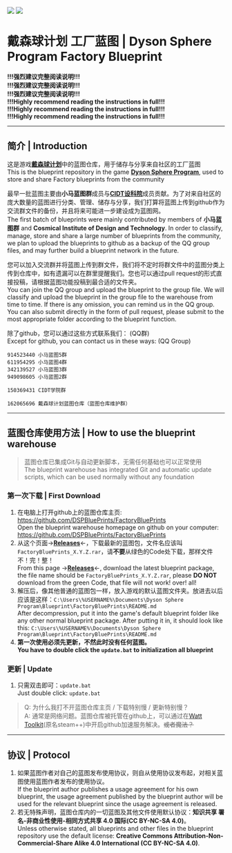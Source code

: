 ![](https://img.shields.io/github/languages/code-size/DSPBluePrints/FactoryBluePrints?style=for-the-badge)
![](https://img.shields.io/github/last-commit/DSPBluePrints/FactoryBluePrints?style=for-the-badge)

# 戴森球计划 工厂蓝图 | Dyson Sphere Program Factory Blueprint

**!!!强烈建议完整阅读说明!!!**  
**!!!强烈建议完整阅读说明!!!**  
**!!!强烈建议完整阅读说明!!!**  
**!!!Highly recommend reading the instructions in full!!!**  
**!!!Highly recommend reading the instructions in full!!!**  
**!!!Highly recommend reading the instructions in full!!!**  

---

## 简介 | Introduction


这是游戏[**戴森球计划**](https://store.steampowered.com/app/1366540/_/)中的蓝图仓库，用于储存与分享来自社区的工厂蓝图  
This is the blueprint repository in the game [**Dyson Sphere Program**](https://store.steampowered.com/app/1366540/_/), used to store and share Factory blueprints from the community  

最早一批蓝图主要由**小马蓝图群**成员与[**CIDT设科院**](https://dspcidt.cn/)成员贡献。为了对来自社区的庞大数量的蓝图进行分类、管理、储存与分享，我们打算将蓝图上传到github作为交流群文件的备份，并且将来可能进一步建设成为蓝图网。  
The first batch of blueprints were mainly contributed by members of **小马蓝图群** and **Cosmical Institute of Design and Technology**. In order to classify, manage, store and share a large number of blueprints from the community, we plan to upload the blueprints to github as a backup of the QQ group files, and may further build a blueprint network in the future.  

您可以加入交流群并将蓝图上传到群文件，我们将不定时将群文件中的蓝图分类上传到仓库中，如有遗漏可以在群里提醒我们。您也可以通过pull request的形式直接投稿，请根据蓝图功能投稿到最合适的文件夹。  
You can join the QQ group and upload the blueprint to the group file. We will classify and upload the blueprint in the group file to the warehouse from time to time. If there is any omission, you can remind us in the QQ group. You can also submit directly in the form of pull request, please submit to the most appropriate folder according to the blueprint function.  

除了github，您可以通过这些方式联系我们： (QQ群)  
Except for github, you can contact us in these ways: (QQ Group)  

```text
914523440 小马蓝图5群
611954295 小马蓝图4群
342139527 小马蓝图3群
949098605 小马蓝图2群

150369431 CIDT学院群

162065696 戴森球计划蓝图仓库（蓝图仓库维护群）
```

---

## 蓝图仓库使用方法 | How to use the blueprint warehouse

> 蓝图仓库已集成Git与自动更新脚本，无需任何基础也可以正常使用  
> The blueprint warehouse has integrated Git and automatic update scripts, which can be used normally without any foundation  

### 第一次下载 | First Download

1. 在电脑上打开github上的蓝图仓库主页: https://github.com/DSPBluePrints/FactoryBluePrints  
Open the blueprint warehouse homepage on github on your computer: https://github.com/DSPBluePrints/FactoryBluePrints  
2. 从这个页面->[**Releases**](https://github.com/DSPBluePrints/FactoryBluePrints/releases)<-，下载最新的蓝图包，文件名应该叫`FactoryBluePrints_X.Y.Z.rar`，请**不要**从绿色的Code处下载，那样文件不！完！整！  
From this page ->[**Releases**](https://github.com/DSPBluePrints/FactoryBluePrints/releases)<-, download the latest blueprint package, the file name should be `FactoryBluePrints_X.Y.Z.rar`, please **DO NOT** download from the green Code, that file will not work! over! all!  
3. 解压后，像其他普通的蓝图包一样，放入游戏的默认蓝图文件夹。放进去以后应该是这样：`C:\Users\%USERNAME%\Documents\Dyson Sphere Program\Blueprint\FactoryBluePrints\README.md`  
After decompression, put it into the game's default blueprint folder like any other normal blueprint package. After putting it in, it should look like this: `C:\Users\%USERNAME%\Documents\Dyson Sphere Program\Blueprint\FactoryBluePrints\README.md`  
4. **第一次使用必须先更新，不然此时没有任何蓝图。**  
**You have to double click the `update.bat` to initialization all blueprint**  

### 更新 | Update

1. 只需双击即可：`update.bat`  
Just double click: `update.bat`  

> Q: 为什么我打不开蓝图仓库主页 / 下载特别慢 / 更新特别慢？  
> A: 通常是网络问题。蓝图仓库被托管在github上，可以通过在[Watt Toolkit](https://steampp.net)(原名steam++)中开启github加速服务解决。~~或者魔法？~~   

---

## 协议 | Protocol

1. 如果蓝图作者对自己的蓝图发布使用协议，则自从使用协议发布起，对相关蓝图使用蓝图作者发布的使用协议。  
If the blueprint author publishes a usage agreement for his own blueprint, the usage agreement published by the blueprint author will be used for the relevant blueprint since the usage agreement is released.  
2. 若无特殊声明，蓝图仓库内的一切蓝图及其他文件使用默认协议：**知识共享 署名-非商业性使用-相同方式共享 4.0 国际(CC BY-NC-SA 4.0)**。  
Unless otherwise stated, all blueprints and other files in the blueprint repository use the default license: **Creative Commons Attribution-Non-Commercial-Share Alike 4.0 International (CC BY-NC-SA 4.0)**.  
